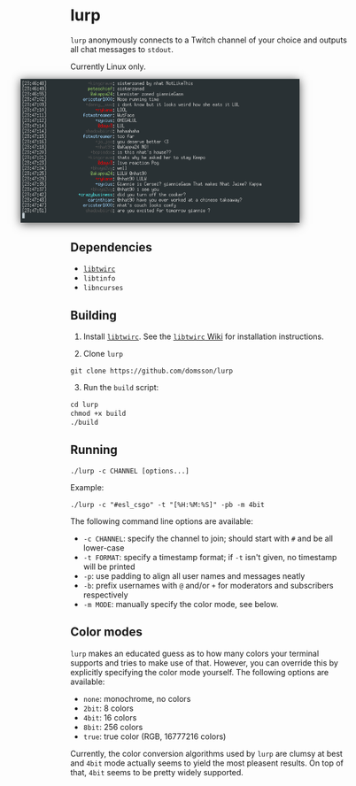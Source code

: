# lurp 

`lurp` anonymously connects to a Twitch channel of your choice 
and outputs all chat messages to `stdout`.

Currently Linux only.

<img src="https://raw.githubusercontent.com/domsson/lurp/master/example.png" style="margin:0 calc((100% - 685px) / 2); box-shadow: 0 2px 1rem #555" alt="lurp example">

## Dependencies

- [`libtwirc`](https://github.com/domsson/libtwirc)
- `libtinfo`
- `libncurses`

## Building

1. Install [`libtwirc`](https://github.com/domsson/libtwirc). 
   See the [`libtwirc` Wiki](https://github.com/domsson/libtwirc/wiki)
   for installation instructions.

2. Clone `lurp`

````
git clone https://github.com/domsson/lurp
````

3. Run the `build` script:

```
cd lurp
chmod +x build
./build
```

## Running

```
./lurp -c CHANNEL [options...]
````

Example:

```
./lurp -c "#esl_csgo" -t "[%H:%M:%S]" -pb -m 4bit
```

The following command line options are available:

- `-c CHANNEL`: specify the channel to join; should start with `#` 
                and be all lower-case
- `-t FORMAT`: specify a timestamp format; if `-t` isn't given, 
               no timestamp will be printed
- `-p`: use padding to align all user names and messages neatly
- `-b`: prefix usernames with `@` and/or `+` 
        for moderators and subscribers respectively
- `-m MODE`: manually specify the color mode, see below.

## Color modes

`lurp` makes an educated guess as to how many colors your terminal 
supports and tries to make use of that. However, you can override this 
by explicitly specifying the color mode yourself. The following options 
are available:

- `none`: monochrome, no colors
- `2bit`: 8 colors
- `4bit`: 16 colors
- `8bit`: 256 colors
- `true`: true color (RGB, 16777216 colors)

Currently, the color conversion algorithms used by `lurp` are clumsy
at best and `4bit` mode actually seems to yield the most pleasent results.
On top of that, `4bit` seems to be pretty widely supported.

